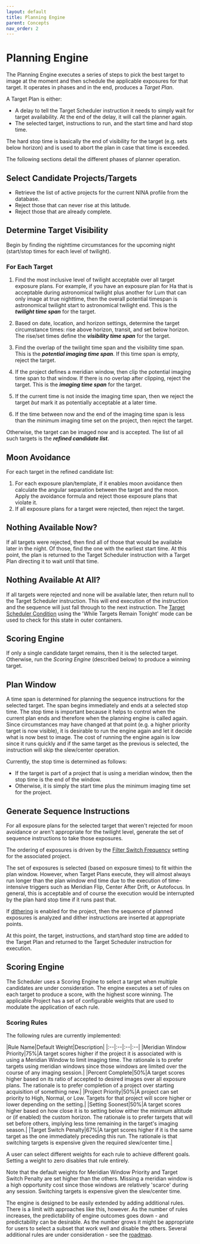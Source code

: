 ```yaml
---
layout: default
title: Planning Engine
parent: Concepts
nav_order: 2
---
```


# Planning Engine

The Planning Engine executes a series of steps to pick the best target to image at the moment and then schedule the applicable exposures for that target.  It operates in phases and in the end, produces a _Target Plan_.

A Target Plan is either:
* A delay to tell the Target Scheduler instruction it needs to simply wait for target availability.  At the end of the delay, it will call the planner again.
* The selected target, instructions to run, and the start time and hard stop time.

The hard stop time is basically the end of visibility for the target (e.g. sets below horizon) and is used to abort the plan in case that time is exceeded.

The following sections detail the different phases of planner operation.

## Select Candidate Projects/Targets
* Retrieve the list of active projects for the current NINA profile from the database. 
* Reject those that can never rise at this latitude.
* Reject those that are already complete.

## Determine Target Visibility
Begin by finding the nighttime circumstances for the upcoming night (start/stop times for each level of twilight).

### For Each Target

1. Find the most inclusive level of twilight acceptable over all target exposure plans.  For example, if you have an exposure plan for Ha that is acceptable during astronomical twilight plus another for Lum that can only image at true nighttime, then the overall potential timespan is astronomical twilight start to astronomical twilight end.  This is the **_twilight time span_** for the target.

2. Based on date, location, and horizon settings, determine the target circumstance times: rise above horizon, transit, and set below horizon.  The rise/set times define the **_visibility time span_** for the target.  

3. Find the overlap of the twilight time span and the visibility time span.  This is the **_potential imaging time span_**.  If this time span is empty, reject the target.

4. If the project defines a meridian window, then clip the potential imaging time span to that window.  If there is no overlap after clipping, reject the target.  This is the **_imaging time span_** for the target.

5. If the current time is not inside the imaging time span, then we reject the target _but_ mark it as potentially acceptable at a later time.

6. If the time between now and the end of the imaging time span is less than the minimum imaging time set on the project, then reject the target.

Otherwise, the target can be imaged now and is accepted.  The list of all such targets is the **_refined candidate list_**.

## Moon Avoidance

For each target in the refined candidate list:

1. For each exposure plan/template, if it enables moon avoidance then calculate the angular separation between the target and the moon.  Apply the avoidance formula and reject those exposure plans that violate it.
2. If all exposure plans for a target were rejected, then reject the target.

## Nothing Available Now?

If all targets were rejected, then find all of those that would be available later in the night.  Of those, find the one with the earliest start time.  At this point, the plan is returned to the Target Scheduler instruction with a Target Plan directing it to wait until that time.

## Nothing Available At All?

If all targets were rejected and none will be available later, then return null to the Target Scheduler instruction.  This will end execution of the instruction and the sequence will just fall through to the next instruction.  The [Target Scheduler Condition](../sequencer/condition.html) using the 'While Targets Remain Tonight' mode can be used to check for this state in outer containers.

## Scoring Engine

If only a single candidate target remains, then it is the selected target.  Otherwise, run the _Scoring Engine_ (described below) to produce a winning target.

## Plan Window

A time span is determined for planning the sequence instructions for the selected target.  The span begins immediately and ends at a selected stop time.  The stop time is important because it helps to control when the current plan ends and therefore when the planning engine is called again.  Since circumstances may have changed at that point (e.g. a higher priority target is now visible), it is desirable to run the engine again and let it decide what is now best to image.  The cost of running the engine again is low since it runs quickly and if the same target as the previous is selected, the instruction will skip the slew/center operation.

Currently, the stop time is determined as follows:
* If the target is part of a project that is using a meridian window, then the stop time is the end of the window.
* Otherwise, it is simply the start time plus the minimum imaging time set for the project.

## Generate Sequence Instructions

For all exposure plans for the selected target that weren't rejected for moon avoidance or aren't appropriate for the twilight level, generate the set of sequence instructions to take those exposures.

The ordering of exposures is driven by the [Filter Switch Frequency](../target-management/projects.html#filter-switch-frequency) setting for the associated project.

The set of exposures is selected (based on exposure times) to fit within the plan window.  However, when Target Plans execute, they will almost always run longer than the plan window end time due to the execution of time-intensive triggers such as Meridian Flip, Center After Drift, or Autofocus.  In general, this is acceptable and of course the execution would be interrupted by the plan hard stop time if it runs past that.

If [dithering](../target-management/projects.html#dithering) is enabled for the project, then the sequence of planned exposures is analyzed and dither instructions are inserted at appropriate points.

At this point, the target, instructions, and start/hard stop time are added to the Target Plan and returned to the Target Scheduler instruction for execution.

## Scoring Engine

The Scheduler uses a Scoring Engine to select a target when multiple candidates are under consideration.  The engine executes a set of rules on each target to produce a score, with the highest score winning.  The applicable Project has a set of configurable weights that are used to modulate the application of each rule.

### Scoring Rules

The following rules are currently implemented:

|Rule Name|Default Weight|Description|
|:--|:--|:--|:--|
|Meridian Window Priority|75%|A target scores higher if the project it is associated with is using a Meridian Window to limit imaging time.  The rationale is to prefer targets using meridian windows since those windows are limited over the course of any imaging session.|
|Percent Complete|50%|A target scores higher based on its ratio of accepted to desired images over all exposure plans.  The rationale is to prefer completion of a project over starting acquisition of something new.|
|Project Priority|50%|A project can set priority to High, Normal, or Low.  Targets for that project will score higher or lower depending on the setting.|
|Setting Soonest|50%|A target scores higher based on how close it is to setting below either the minimum altitude or (if enabled) the custom horizon.  The rationale is to prefer targets that will set before others, implying less time remaining in the target's imaging season.|
|Target Switch Penalty|67%|A target scores higher if it is the same target as the one immediately preceding this run.  The rationale is that switching targets is expensive given the required slew/center time.|

A user can select different weights for each rule to achieve different goals.  Setting a weight to zero disables that rule entirely.

Note that the default weights for Meridian Window Priority and Target Switch Penalty are set higher than the others.  Missing a meridian window is a high opportunity cost since those windows are relatively 'scarce' during any session.  Switching targets is expensive given the slew/center time.

The engine is designed to be easily extended by adding additional rules.  There is a limit with approaches like this, however.  As the number of rules increases, the predictability of engine outcomes goes down - and predictability can be desirable.  As the number grows it might be appropriate for users to select a subset that work well and disable the others.  Several additional rules are under consideration - see the [roadmap](../roadmap.html#scoring-engine-rules).
